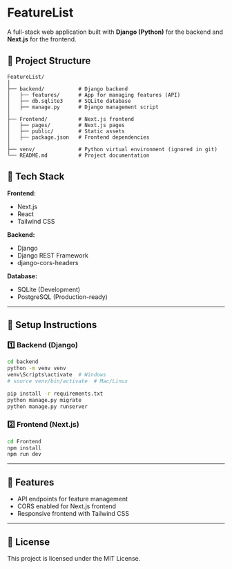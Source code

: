 # FeatureList

A full-stack web application built with **Django (Python)** for the backend and **Next.js** for the frontend.

## 📂 Project Structure
```
FeatureList/
│
├── backend/           # Django backend
│   ├── features/      # App for managing features (API)
│   ├── db.sqlite3     # SQLite database
│   ├── manage.py      # Django management script
│
├── Frontend/          # Next.js frontend
│   ├── pages/         # Next.js pages
│   ├── public/        # Static assets
│   ├── package.json   # Frontend dependencies
│
├── venv/              # Python virtual environment (ignored in git)
└── README.md          # Project documentation
```

## 🚀 Tech Stack

**Frontend:**  
- Next.js
- React
- Tailwind CSS

**Backend:**  
- Django
- Django REST Framework
- django-cors-headers

**Database:**  
- SQLite (Development)
- PostgreSQL (Production-ready)

---

## 🔧 Setup Instructions

### 1️⃣ Backend (Django)
```bash
cd backend
python -m venv venv
venv\Scripts\activate  # Windows
# source venv/bin/activate  # Mac/Linux

pip install -r requirements.txt
python manage.py migrate
python manage.py runserver
```

### 2️⃣ Frontend (Next.js)
```bash
cd Frontend
npm install
npm run dev
```

---

## 📌 Features
- API endpoints for feature management
- CORS enabled for Next.js frontend
- Responsive frontend with Tailwind CSS

---

## 📜 License
This project is licensed under the MIT License.
